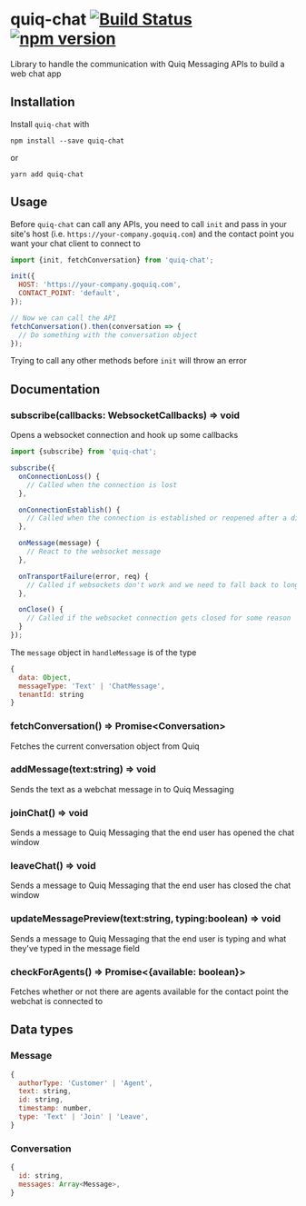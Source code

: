 # quiq-chat [![Build Status](https://travis-ci.org/Quiq/quiq-chat.svg?branch=master)](https://travis-ci.org/Quiq/quiq-chat) [![npm version](https://badge.fury.io/js/quiq-chat.svg)](https://badge.fury.io/js/quiq-chat)
Library to handle the communication with Quiq Messaging APIs to build a web chat app

## Installation

Install `quiq-chat` with

```
npm install --save quiq-chat
```
or
```
yarn add quiq-chat
```

## Usage

Before `quiq-chat` can call any APIs, you need to call `init` and pass in your site's host (i.e. `https://your-company.goquiq.com`) and the contact point you want your chat client to connect to

```javascript
import {init, fetchConversation} from 'quiq-chat';

init({
  HOST: 'https://your-company.goquiq.com',
  CONTACT_POINT: 'default',
});

// Now we can call the API
fetchConversation().then(conversation => {
  // Do something with the conversation object
});
```

Trying to call any other methods before `init` will throw an error

## Documentation

### subscribe(callbacks: WebsocketCallbacks) => void
Opens a websocket connection and hook up some callbacks

```javascript
import {subscribe} from 'quiq-chat';

subscribe({
  onConnectionLoss() {
    // Called when the connection is lost
  },

  onConnectionEstablish() {
    // Called when the connection is established or reopened after a disconnect
  },

  onMessage(message) {
    // React to the websocket message
  },

  onTransportFailure(error, req) {
    // Called if websockets don't work and we need to fall back to long polling
  },

  onClose() {
    // Called if the websocket connection gets closed for some reason
  }
});
```

The `message` object in `handleMessage` is of the type
```javascript
{
  data: Object,
  messageType: 'Text' | 'ChatMessage',
  tenantId: string
}
```

### fetchConversation() => Promise\<Conversation\>
Fetches the current conversation object from Quiq

### addMessage(text:string) => void
Sends the text as a webchat message in to Quiq Messaging

### joinChat() => void
Sends a message to Quiq Messaging that the end user has opened the chat window

### leaveChat() => void
Sends a message to Quiq Messaging that the end user has closed the chat window

### updateMessagePreview(text:string, typing:boolean) => void
Sends a message to Quiq Messaging that the end user is typing and what they've typed in the message field

### checkForAgents() => Promise<{available: boolean}>
Fetches whether or not there are agents available for the contact point the webchat is connected to

## Data types

### Message
```javascript
{
  authorType: 'Customer' | 'Agent',
  text: string,
  id: string,
  timestamp: number,
  type: 'Text' | 'Join' | 'Leave',
}
```

### Conversation
```javascript
{
  id: string,
  messages: Array<Message>,
}
```

